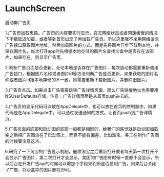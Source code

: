 # LaunchScreen
启动屏广告页


1.广告页加载思路。广告页的内容要实时显示，在无网络状态或者网速缓慢的情况下不能延迟加载，或者等到首页出现了再加载广告页。所以这里我不采用网络请求广告接口获取图片地址，然后加载图片的方式，而是先将图片异步下载到本地，并保存图片名，每次打开app时先根据本地存储的图片名查找沙盒中是否存在该图片，如果存在，则显示广告页。

2.判断广告页面是否更新。无论本地是否存在广告图片，每次启动都需要重新调用广告接口，根据图片名称或者图片id等方法判断广告是否更新，如果获取的图片名称或者图片id跟本地存储的不一致，则需要重新下载新图片，并删除旧图片。

3.广告页点击。如果点击广告需要跳转广告详情页面，那么广告链接地址也需要用NSUserDefaults存储。注意：广告详情页面是从首页push进去的。

4.广告页的显示代码可以放在AppDeleate中，也可以放在首页的控制器中。如果代码是在AppDelegate中，可以通过发送通知的方式，让首页push到广告详情页。

5.广告页面的底部和启动图的底部一般都是相同的，给我们的感觉就是启动图加载完之后把广告图放在了启动图上，而且不能有偏差，比如淘宝。美工在制作广告图的时候要注意这点。

6.研究了一下淘宝的广告显示机制，删除淘宝之后重新打开或者每天第一次打开不会显示广告图片，第二次打开才会显示。美团的广告图有时候一直都不会显示，所以后台在开发广告api的时候可以增加个字段来判断是否启用广告，如果后台关闭了广告，将沙盒中的图片删除即可。